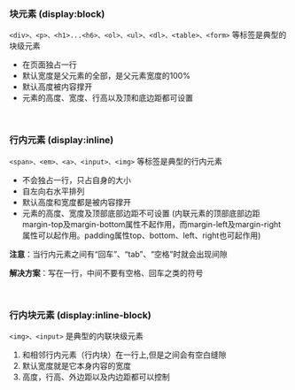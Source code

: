 ### 块元素 (display:block)

```<div>、<p>、<h1>...<h6>、<ol>、<ul>、<dl>、<table>、<form>``` 等标签是典型的块级元素


- 在页面独占一行
- 默认宽度是父元素的全部，是父元素宽度的100%
- 默认高度被内容撑开
- 元素的高度、宽度、行高以及顶和底边距都可设置

<br>


### 行内元素 (display:inline)

```<span>、<em>、<a>、<input>、<img>``` 等标签是典型的行内元素

- 不会独占一行，只占自身的大小
- 自左向右水平排列
- 默认高度和宽度都是被内容撑开
- 元素的高度、宽度及顶部底部边距不可设置 (内联元素的顶部底部边距margin-top及margin-bottom属性不起作用，而margin-left及margin-right属性可以起作用。padding属性top、bottom、left、right也可起作用)

**注意**：当行内元素之间有“回车”、“tab”、“空格”时就会出现间隙

**解决方案**：写在一行，中间不要有空格、回车之类的符号

<br>

### 行内块元素 (display:inline-block)

```<img>、<input>``` 是典型的内联块级元素

1. 和相邻行内元素（行内块）在一行上,但是之间会有空白缝隙
2. 默认宽度就是它本身内容的宽度
3. 高度，行高、外边距以及内边距都可以控制

